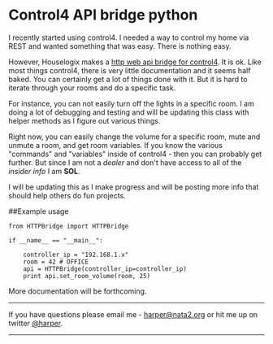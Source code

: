 # Control4 API bridge python

I recently started using control4. I needed a way to control my home via REST and wanted something that was easy. There is nothing easy. 

However, Houselogix makes a [http web api bridge for control4](https://www.houselogix.com/shop/control4-http-web-api). It is ok. Like most things control4, there is very little documentation and it seems half baked. You can certainly get a lot of things done with it. But it is hard to iterate through your rooms and do a specific task. 

For instance, you can not easily turn off the lights in a specific room. I am doing a lot of debugging and testing and will be updating this class with helper methods as I figure out various things. 

Right now, you can easily change the volume for a specific room, mute and unmute a room, and get room variables. If you know the various "commands" and "variables" inside of control4 - then you can probably get further. But since I am not a *dealer* and don't have access to all of the *insider info* I am **SOL**.

I will be updating this as I make progress and will be posting more info that should help others do fun projects.

##Example usage 




	from HTTPBridge import HTTPBridge

	if __name__ == "__main__":

	    controller_ip = "192.168.1.x"
	    room = 42 # OFFICE
	    api = HTTPBridge(controller_ip=controller_ip)
	    print api.set_room_volume(room, 25)


More documentation will be forthcoming.


----

If you have questions please email me - [harper@nata2.org](mailto:harper@nata2.org) or hit me up on twitter [@harper](http://twitter.com/harper).

----
